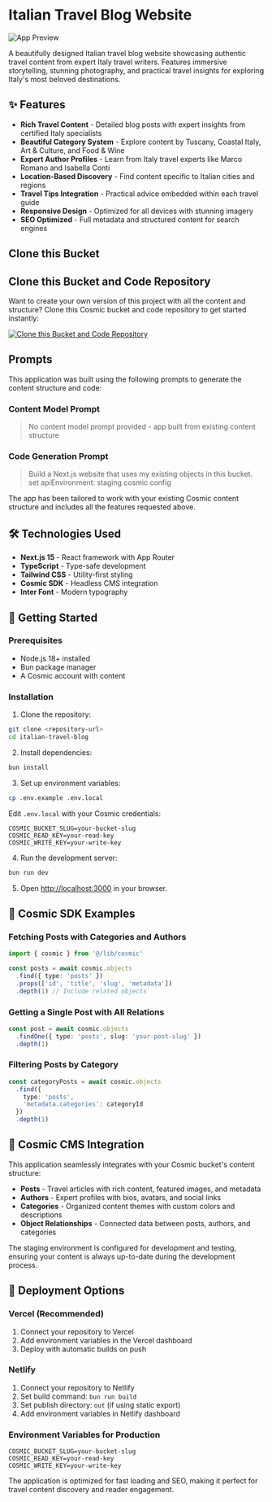 # Italian Travel Blog Website

![App Preview](https://imgix.cosmicjs.com/788605f0-643c-11f0-a051-23c10f41277a-photo-1498307833015-e7b400441eb8-1752887132378.jpg?w=1200&h=300&fit=crop&auto=format,compress)

A beautifully designed Italian travel blog website showcasing authentic travel content from expert Italy travel writers. Features immersive storytelling, stunning photography, and practical travel insights for exploring Italy's most beloved destinations.

## ✨ Features

- **Rich Travel Content** - Detailed blog posts with expert insights from certified Italy specialists
- **Beautiful Category System** - Explore content by Tuscany, Coastal Italy, Art & Culture, and Food & Wine
- **Expert Author Profiles** - Learn from Italy travel experts like Marco Romano and Isabella Conti
- **Location-Based Discovery** - Find content specific to Italian cities and regions
- **Travel Tips Integration** - Practical advice embedded within each travel guide
- **Responsive Design** - Optimized for all devices with stunning imagery
- **SEO Optimized** - Full metadata and structured content for search engines

## Clone this Bucket

## Clone this Bucket and Code Repository

Want to create your own version of this project with all the content and structure? Clone this Cosmic bucket and code repository to get started instantly:

[![Clone this Bucket and Code Repository](https://img.shields.io/badge/Clone%20this%20Bucket-29abe2?style=for-the-badge&logo=cosmic&logoColor=white)](http://localhost:3040/projects/new?clone_bucket=687ac2e11d52a5b67a27f2e1&clone_repository=687b345954968488c3019044)

## Prompts

This application was built using the following prompts to generate the content structure and code:

### Content Model Prompt

> No content model prompt provided - app built from existing content structure

### Code Generation Prompt

> Build a Next.js website that uses my existing objects in this bucket. set apiEnvironment: staging cosmic config

The app has been tailored to work with your existing Cosmic content structure and includes all the features requested above.

## 🛠 Technologies Used

- **Next.js 15** - React framework with App Router
- **TypeScript** - Type-safe development
- **Tailwind CSS** - Utility-first styling
- **Cosmic SDK** - Headless CMS integration
- **Inter Font** - Modern typography

## 🚀 Getting Started

### Prerequisites

- Node.js 18+ installed
- Bun package manager
- A Cosmic account with content

### Installation

1. Clone the repository:
```bash
git clone <repository-url>
cd italian-travel-blog
```

2. Install dependencies:
```bash
bun install
```

3. Set up environment variables:
```bash
cp .env.example .env.local
```

Edit `.env.local` with your Cosmic credentials:
```env
COSMIC_BUCKET_SLUG=your-bucket-slug
COSMIC_READ_KEY=your-read-key
COSMIC_WRITE_KEY=your-write-key
```

4. Run the development server:
```bash
bun run dev
```

5. Open [http://localhost:3000](http://localhost:3000) in your browser.

## 📖 Cosmic SDK Examples

### Fetching Posts with Categories and Authors
```typescript
import { cosmic } from '@/lib/cosmic'

const posts = await cosmic.objects
  .find({ type: 'posts' })
  .props(['id', 'title', 'slug', 'metadata'])
  .depth(1) // Include related objects
```

### Getting a Single Post with All Relations
```typescript
const post = await cosmic.objects
  .findOne({ type: 'posts', slug: 'your-post-slug' })
  .depth(1)
```

### Filtering Posts by Category
```typescript
const categoryPosts = await cosmic.objects
  .find({ 
    type: 'posts',
    'metadata.categories': categoryId 
  })
  .depth(1)
```

## 🎨 Cosmic CMS Integration

This application seamlessly integrates with your Cosmic bucket's content structure:

- **Posts** - Travel articles with rich content, featured images, and metadata
- **Authors** - Expert profiles with bios, avatars, and social links
- **Categories** - Organized content themes with custom colors and descriptions
- **Object Relationships** - Connected data between posts, authors, and categories

The staging environment is configured for development and testing, ensuring your content is always up-to-date during the development process.

## 🚀 Deployment Options

### Vercel (Recommended)
1. Connect your repository to Vercel
2. Add environment variables in the Vercel dashboard
3. Deploy with automatic builds on push

### Netlify
1. Connect your repository to Netlify
2. Set build command: `bun run build`
3. Set publish directory: `out` (if using static export)
4. Add environment variables in Netlify dashboard

### Environment Variables for Production
```env
COSMIC_BUCKET_SLUG=your-bucket-slug
COSMIC_READ_KEY=your-read-key
COSMIC_WRITE_KEY=your-write-key
```

The application is optimized for fast loading and SEO, making it perfect for travel content discovery and reader engagement.
<!-- README_END -->